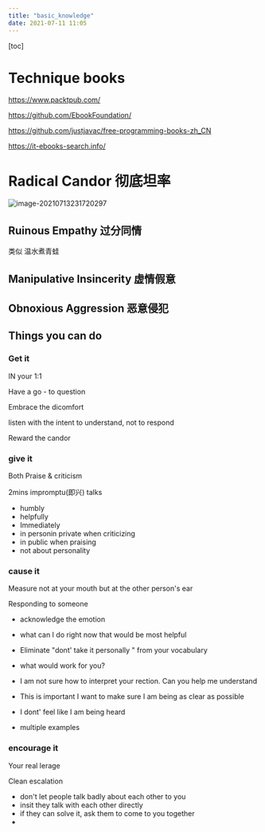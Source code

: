 ```yaml
---
title: "basic_knowledge"
date: 2021-07-11 11:05
---
```


[toc]







# Technique books

https://www.packtpub.com/

https://github.com/EbookFoundation/

https://github.com/justjavac/free-programming-books-zh_CN

https://it-ebooks-search.info/







# Radical Candor 彻底坦率



![image-20210713231720297](/Users/rxu/coding/github/repo_xuxuehua.com/content/Book/basic_knowledge.assets/image-20210713231720297.png)



## Ruinous Empathy 过分同情

类似 温水煮青蛙



## Manipulative Insincerity 虚情假意



## Obnoxious Aggression 恶意侵犯





## Things you can do

### Get it

IN your 1:1

Have a go - to question

Embrace the dicomfort

listen with the intent to understand, not to respond

Reward the candor







### give it 

Both Praise & criticism 

2mins impromptu(即兴) talks

* humbly
* helpfully
* Immediately
* in personin private when criticizing
* in public when praising
* not about personality





### cause it 

Measure not at your mouth but at the other person's ear

Responding to someone

* acknowledge the emotion

* what can I do right now that would be most helpful

* Eliminate "dont' take it personally " from your vocabulary

* what would work for you?

* I am not sure how to interpret your rection. Can you help me understand

* This is important I want to make sure I am being as clear as possible

* I dont' feel like I am being heard

* multiple examples

    





### encourage it

Your real lerage

Clean escalation

* don't let people talk badly about each other to you
* insit they talk with each other directly
* if they can solve it, ask them to come to you together
* 





